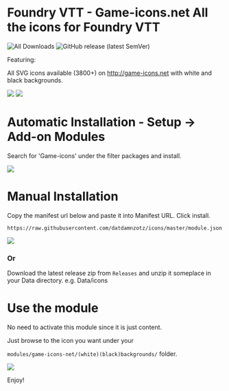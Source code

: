 # Foundry VTT - Game-icons.net All the icons for Foundry VTT 

![All Downloads](https://img.shields.io/github/downloads/datdamnzotz/icons/total?style=for-the-badge)
![GitHub release (latest SemVer)](https://img.shields.io/github/v/release/datdamnzotz/icons?style=for-the-badge)

Featuring:

All SVG icons available (3800+) on http://game-icons.net with white and black backgrounds.

![](.github/whitebackground.png?raw=true) ![](.github/blackbackground.png?raw=true)

# Automatic Installation - Setup -> Add-on Modules

Search for 'Game-icons' under the filter packages and install.

![](.github/installmodule.png?raw=true)

# Manual Installation

Copy the manifest url below and paste it into Manifest URL. Click install.

`https://raw.githubusercontent.com/datdamnzotz/icons/master/module.json`

![](.github/manifest.png?raw=true)

### Or

Download the latest release zip from `Releases` and unzip it someplace in your Data directory. e.g. Data/icons

# Use the module

No need to activate this module since it is just content.

Just browse to the icon you want under your

`modules/game-icons-net/(white)(black)backgrounds/` folder.

![](.github/browse.png?raw=true)


Enjoy!
